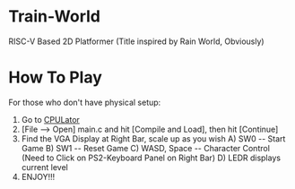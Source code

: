 # Train-World
RISC-V Based 2D Platformer (Title inspired by Rain World, Obviously)

# How To Play
For those who don't have physical setup:
1. Go to [CPULator](https://cpulator.01xz.net/?sys=rv32-de1soc)
2. [File --> Open] main.c and hit [Compile and Load], then hit [Continue]
3. Find the VGA Display at Right Bar, scale up as you wish
   A) SW0 -- Start Game
   B) SW1 -- Reset Game
   C) WASD, Space -- Character Control (Need to Click on PS2-Keyboard Panel on Right Bar)
   D) LEDR displays current level
4. ENJOY!!!
